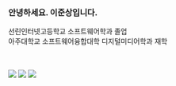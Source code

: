 ### 안녕하세요. 이준상입니다.

선린인터넷고등학교 소프트웨어학과 졸업 <br/>
아주대학교 소프트웨어융합대학 디지털미디어학과 재학<br/>

<br/>
<br/>
<img src="https://img.shields.io/badge/android_studio-3DDC84.svg?&style=for-the-badge&logo=android%20studio&logoColor=white" />
<img src="https://img.shields.io/badge/java-%23007396.svg?&style=for-the-badge&logo=java&logoColor=white" />
<img src="https://img.shields.io/badge/kotlin-%23892CA0.svg?&style=for-the-badge&logo=Kotlin&logoColor=white" /> 
